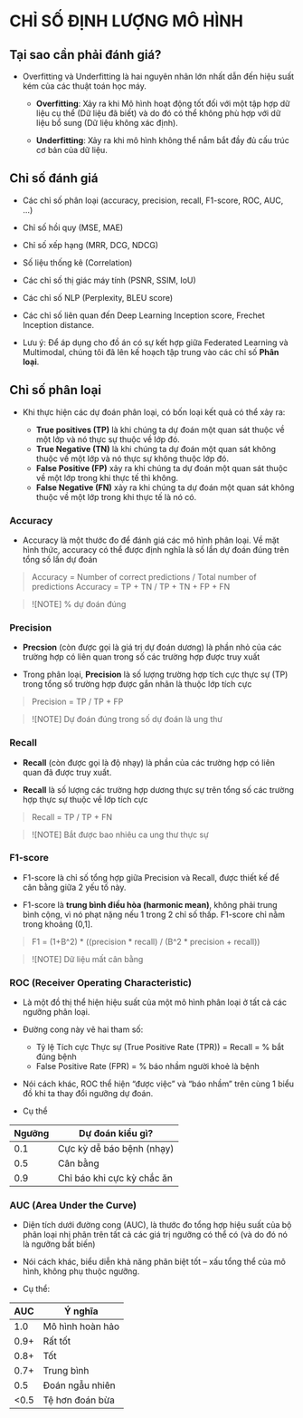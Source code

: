 # CHỈ SỐ ĐỊNH LƯỢNG MÔ HÌNH

## Tại sao cần phải đánh giá?

- Overfitting và Underfitting là hai nguyên nhân lớn nhất dẫn đến hiệu suất kém của các thuật toán học máy.

    - **Overfitting**: Xảy ra khi Mô hình hoạt động tốt đối với một tập hợp dữ liệu cụ thể (Dữ liệu đã biết) và do đó có thể không phù hợp với dữ liệu bổ sung (Dữ liệu không xác định).

    - **Underfitting**: Xảy ra khi mô hình không thể nắm bắt đầy đủ cấu trúc cơ bản của dữ liệu.

## Chỉ số đánh giá

- Các chỉ số phân loại (accuracy, precision, recall, F1-score, ROC, AUC, …)
- Chỉ số hồi quy (MSE, MAE)
- Chỉ số xếp hạng (MRR, DCG, NDCG)
- Số liệu thống kê (Correlation)
- Các chỉ số thị giác máy tính (PSNR, SSIM, IoU)
- Các chỉ số NLP (Perplexity, BLEU score)
- Các chỉ số liên quan đến Deep Learning Inception score, Frechet Inception distance. 

- Lưu ý: Để áp dụng cho đồ án có sự kết hợp giữa Federated Learning và Multimodal, chúng tôi đã lên kế hoạch tập trung vào các chỉ số **Phân loại**.

## Chỉ số phân loại

- Khi thực hiện các dự đoán phân loại, có bốn loại kết quả có thể xảy ra:

    - **True positives (TP)** là khi chúng ta dự đoán một quan sát thuộc về một lớp và nó thực sự thuộc về lớp đó.
    - **True Negative (TN)** là khi chúng ta dự đoán một quan sát không thuộc về một lớp và nó thực sự không thuộc lớp đó.
    - **False Positive (FP)** xảy ra khi chúng ta dự đoán một quan sát thuộc về một lớp trong khi thực tế thì không.
    - **False Negative (FN)** xảy ra khi chúng ta dự đoán một quan sát không thuộc về một lớp trong khi thực tế là nó có.

### Accuracy

- Accuracy là một thước đo để đánh giá các mô hình phân loại. Về mặt hình thức, accuracy có thể được định nghĩa là số lần dự đoán đúng trên tổng số lần dự đoán

> Accuracy = Number of correct predictions / Total number of predictions
> Accuracy = TP + TN / TP + TN + FP + FN

> ![NOTE]
> % dự đoán đúng

### Precision

- **Precsion** (còn được gọi là giá trị dự đoán dương) là phần nhỏ của các trường hợp có liên quan trong số các trường hợp được truy xuất

- Trong phân loại, **Precision** là số lượng trường hợp tích cực thực sự (TP) trong tổng số trường hợp được gắn nhãn là thuộc lớp tích cực

> Precision = TP / TP + FP

> ![NOTE]
> Dự đoán đúng trong số dự đoán là ung thư

### Recall

- **Recall** (còn được gọi là độ nhạy) là phần của các trường hợp có liên quan đã được truy xuất.

- **Recall** là số lượng các trường hợp dương thực sự trên tổng số các trường hợp thực sự thuộc về lớp tích cực

>  Recall = TP / TP + FN

> ![NOTE]
> Bắt được bao nhiêu ca ung thư thực sự

### F1-score

- F1-score là chỉ số tổng hợp giữa Precision và Recall, được thiết kế để cân bằng giữa 2 yếu tố này.

- F1-score là **trung bình điều hòa (harmonic mean)**, không phải trung bình cộng, vì nó phạt nặng nếu 1 trong 2 chỉ số thấp. F1-score chỉ nằm trong khoảng (0,1].

> F1  = (1+B^2) * ((precision * recall) / (B^2 * precision + recall))

> ![NOTE]
> Dữ liệu mất cân bằng

### ROC (Receiver Operating Characteristic)

- Là một đồ thị thể hiện hiệu suất của một mô hình phân loại ở tất cả các ngưỡng phân loại.

- Đường cong này vẽ hai tham số:
    - Tỷ lệ Tích cực Thực sự (True Positive Rate (TPR)) = Recall = % bắt đúng bệnh
    - False Positive Rate (FPR) = % báo nhầm người khoẻ là bệnh

-  Nói cách khác, ROC thể hiện “được việc” và “báo nhầm” trên cùng 1 biểu đồ khi ta thay đổi ngưỡng dự đoán.    

- Cụ thể

| Ngưỡng | Dự đoán kiểu gì?           |
| ------ | -------------------------- |
| 0.1    | Cực kỳ dễ báo bệnh (nhạy)  |
| 0.5    | Cân bằng                   |
| 0.9    | Chỉ báo khi cực kỳ chắc ăn |


### AUC (Area Under the Curve)

- Diện tích dưới đường cong (AUC), là thước đo tổng hợp hiệu suất của bộ phân loại nhị phân trên tất cả các giá trị ngưỡng có thể có (và do đó nó là ngưỡng bất biến)

- Nói cách khác, biểu diễn khả năng phân biệt tốt – xấu tổng thể của mô hình, không phụ thuộc ngưỡng.

- Cụ thể:

| AUC  | Ý nghĩa            |
| ---- | ------------------ |
| 1.0  | Mô hình hoàn hảo |
| 0.9+ | Rất tốt          |
| 0.8+ | Tốt              |
| 0.7+ | Trung bình       |
| 0.5  | Đoán ngẫu nhiên  |
| <0.5 | Tệ hơn đoán bừa   |
